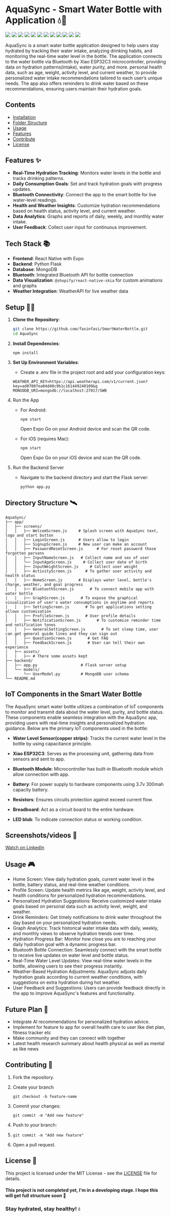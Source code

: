 # AquaSync - Smart Water Bottle with Application 💧🚰

<p>
<img src="https://img.shields.io/badge/React_Native-20232A?logo=react&logoColor=61DAFB" />
<img src="https://img.shields.io/badge/Flask-1B2C59?logo=flask&logoColor=white" />
<img src="https://img.shields.io/badge/MongoDB-47A248?logo=mongodb&logoColor=white" />
<img src="https://img.shields.io/badge/Arduino-00979D?logo=arduino&logoColor=white" />
<img src="https://img.shields.io/badge/IoT-1DA1F2?logo=internet-explorer&logoColor=white" />
<img src="https://img.shields.io/badge/Data_Analysis-yellow?logo=chart-bar&logoColor=white" />
<img src="https://img.shields.io/badge/Figma-F24E1E?logo=figma&logoColor=white" />
<img src="https://img.shields.io/badge/Miro-009C8C?logo=miro&logoColor=white" />
<img src="https://img.shields.io/badge/GIT-E44C30?logo=git&logoColor=white" />
<img src="https://img.shields.io/badge/GitHub_Actions-563D7C?logo=github-actions&logoColor=white"/>
<img src="https://img.shields.io/badge/Expo_Go-1B1F23?logo=expo&logoColor=white" />
<img src="https://img.shields.io/badge/prettier-1A2C34?logo=prettier&logoColor=white" />
</p>

AquaSync is a smart water bottle application designed to help users stay hydrated by tracking their water intake, analyzing drinking habits, and monitoring the real-time water level in the bottle. The application connects to the water bottle via Bluetooth by Xiao ESP32C3 microcontroller, providing data on hydration patterns(intake), water purity, and more. personal health data, such as age, weight, activity level, and current weather, to provide personalized water intake recommendations tailored to each user’s unique needs. The app also offers reminders to drink water based on these recommendations, ensuring users maintain their hydration goals.

## Contents
- [Installation](#setup-)
- [Folder Structure](#directory-structure-)
- [Usage](#usage-)
- [Features](#features-)
- [Contribute](#contributing-)
- [License](#license-)


## Features ✨

- **Real-Time Hydration Tracking**: Monitors water levels in the bottle and tracks drinking patterns.
- **Daily Consumption Goals**: Set and track hydration goals with progress updates.
- **Bluetooth Connectivity**: Connect the app to the smart bottle for live water-level readings.
- **Health and Weather Insights**: Customize hydration recommendations based on health status, activity level, and current weather.
- **Data Analytics**: Graphs and reports of daily, weekly, and monthly water intake.
- **User Feedback**: Collect user input for continuous improvement.

## Tech Stack 📚

- **Frontend**: React Native with Expo
- **Backend**: Python Flask
- **Database**: MongoDB
- **Bluetooth**: Integrated Bluetooth API for bottle connection
- **Data Visualization**: `@shopify/react-native-skia` for custom animations and graphs
- **Weather Integration**: WeatherAPI for live weather data

## Setup 👨‍💻

1. **Clone the Repository**:
   ```bash
   git clone https://github.com/fasinfasi/SmartWaterBottle.git
   cd AquaSync
   
2. **Install Dependencies**:
   ```
   npm install
   ```
   
3. **Set Up Environment Variables**:
   - Create a .env file in the project root and add your configuration keys:
   ```
   WEATHER_API_KEY=https://api.weatherapi.com/v1/current.json?key=ad0708fea04d40c9b1c161449240109&q
   MONGODB_URI=mongodb://localhost:27017/SWB
   ```

4. Run the App
   - For Android:
      ```
      npm start
      ```
      Open Expo Go on your Android device and scan the QR code.
     
   - For iOS (requires Mac):
     ```
     npm start
     ```
     Open Expo Go on your iOS device and scan the QR code.

5. Run the Backend Server
   - Navigate to the backend directory and start the Flask server:
     ```
     python app.py
     ```

## Directory Structure 🛰
  ```
  AquaSync/
├── app/
│   ├── screens/
│   │   ├── WelcomScreen.js     # Splash screen with AquaSync text, logo and start button
│   │   ├── LoginScreen.js      # Users allow to login
│   │   ├── SignupScreen.js     # New user can make an account
│   │   ├── PasswordResetScreen.js      # For reset password those forgotten persons
│   │   ├── InputNameScreen.js   # Collect name and sex of user
│   │   └── InputAgeScreen.js     # Collect user date of birth
│   │   ├── InputWeightScreen.js     # Collect user weight
│   │   ├── ActivityScreen.js      # To gather user activity and health status
│   │   ├── HomeScreen.js       # Displays water level, bottle's charge, weather, and goal progress
│   │   ├── BluetoothScreen.js       # To connect mobile app with water bottle
│   │   ├── GraphScreen.js       # To expose the graphical visualization of user's water consumptions in anytime and reports
│   │   ├── SettingScreen.js       # To get applications setting allows customisation
│   │   ├── ProfileScreen.js       # User profile details
│   │   ├── NotificationScreen.js       # To customize reminder time and notification tones
│   │   ├── GeneralSettingScreen.js       # To set sleep time, user can get general guide lines and they can sign out
│   │   ├── QuestionScreen.js       # Get FAQ
│   │   ├── FeedbackScreen.js       # User can tell their own experience
│   ├── assets/
|   |   ├── # There some assets kept
├── backend/
│   ├── app.py                   # Flask server setup
│   └── models/
│       └── UserModel.py         # MongoDB user schema
└── README.md
```

## IoT Components in the Smart Water Bottle

The AquaSync smart water bottle utilizes a combination of IoT components to monitor and transmit data about the water level, purity, and bottle status. These components enable seamless integration with the AquaSync app, providing users with real-time insights and personalized hydration guidance. Below are the primary IoT components used in the bottle:

- **Water Level Sensor(copper strips)**: Tracks the current water level in the bottle by using capacitance principle.
  
- **Xiao ESP32C3**: Serves as the processing unit, gathering data from sensors and sent to app.
  
- **Bluetooth Module**: Microcontroller has built-in Bluetooth module which allow connection with app.

- **Battery**: For power supply to hardware components using 3.7v 300mah capacity battery.

- **Resistors**: Ensures circuits protection against exceed current flow.

- **Breadboard**: Act as a circuit board to the entire hardware.

- **LED blub**: To indicate connection status or working condition.

## Screenshots/videos 📸
  [Watch on LinkedIn]([https://www.linkedin.com/in/fasinfasi/](https://www.linkedin.com/posts/activity-7245414621409353728-xAmo?utm_source=share&utm_medium=member_desktop))

## Usage 🎮
  - Home Screen: View daily hydration goals, current water level in the bottle, battery status, and real-time weather conditions.
  - Profile Screen: Update health metrics like age, weight, activity level, and health conditions for personalized hydration recommendations.
  - Personalized Hydration Suggestions: Receive customized water intake goals based on personal data such as activity level, weight, and weather.
  - Drink Reminders: Get timely notifications to drink water throughout the day based on your personalized hydration needs.
  - Graph Analytics: Track historical water intake data with daily, weekly, and monthly views to observe hydration trends over time.
  - Hydration Progress Bar: Monitor how close you are to reaching your daily hydration goal with a dynamic progress bar.
  - Bluetooth Bottle Connection: Seamlessly connect with the smart bottle to receive live updates on water level and bottle status.
  - Real-Time Water Level Updates: View real-time water levels in the bottle, allowing users to see their progress instantly.
  - Weather-Based Hydration Adjustments: AquaSync adjusts daily hydration goals according to current weather conditions, with suggestions on extra hydration during hot weather.
  - User Feedback and Suggestions: Users can provide feedback directly in the app to improve AquaSync's features and functionality.

## Future Plan 🔮
  - Integrate AI recommendations for personalized hydration advice.
  - Implement for feature to app for overall health care to user like diet plan, fitness tracker etc
  - Make community and they can connect with together
  - Latest health research summary about health physical as well as mental as like news

## Contributing 👬

1. Fork the repository.
   
2. Create your branch
   
   ```
   git checkout -b feature-name
   ```
3. Commit your changes:

   ```
   git commit -m "Add new feature"
   ```
4. Push to your branch:
5. 
   ```
   git commit -m "Add new feature"
   ```
6. Open a pull request.

## License 📜

  This project is licensed under the MIT License - see the [LICENSE](License) file for details.

#### This project is not completed yet, I'm in a developing stage. I hope this will get full structure soon 🤗

### Stay hydrated, stay healthy! 💧
